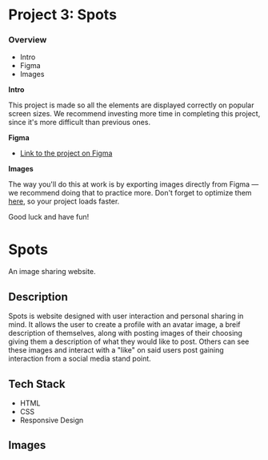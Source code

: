 # Project 3: Spots

### Overview  

* Intro  
* Figma  
* Images  
  
**Intro**
  
This project is made so all the elements are displayed correctly on popular screen sizes. We recommend investing more time in completing this project, since it's more difficult than previous ones.  
  
**Figma**  
  
* [Link to the project on Figma](https://www.figma.com/file/BBNm2bC3lj8QQMHlnqRsga/Sprint-3-Project-%E2%80%94-Spots?type=design&node-id=2%3A60&mode=design&t=afgNFybdorZO6cQo-1)
  
**Images**  
  
The way you'll do this at work is by exporting images directly from Figma — we recommend doing that to practice more. Don't forget to optimize them [here](https://tinypng.com/), so your project loads faster. 
  
Good luck and have fun!

# Spots 
An image sharing website.

## Description 
Spots is website designed with user interaction and personal sharing in mind. It allows the user to create a profile with an avatar image, a breif description of themselves, along with posting images of their choosing giving them a description of what they would like to post. Others can see these images and interact with a "like" on said users post gaining interaction from a social media stand point.  

## Tech Stack 
- HTML
- CSS
- Responsive Design 

## Images 
